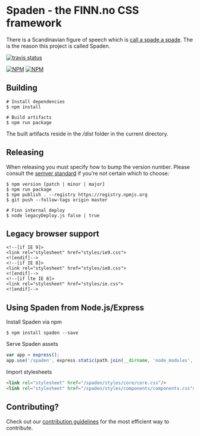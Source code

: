 # Spaden - the FINN.no CSS framework

There is a Scandinavian figure of speech which is [call a spade a spade](https://en.wikipedia.org/wiki/Call_a_spade_a_spade). The is the reason this project is called Spaden.

[![travis status](https://api.travis-ci.org/finn-no/spaden.png)](https://travis-ci.org/finn-no/spaden)

[![NPM](https://nodei.co/npm/spaden.png?stars&downloads)](https://nodei.co/npm/spaden/)
[![NPM](https://nodei.co/npm-dl/spaden.png)](https://nodei.co/npm/spaden/)

## Building

	# Install dependencies
	$ npm install

	# Build artifacts
	$ npm run package

The built artifacts reside in the _/dist_ folder in the current directory.


## Releasing

When releasing you must specify how to bump the version number. Please consult the [semver standard](http://semver.org/) if you're not certain which to choose:

	$ npm version [patch | minor | major]
	$ npm run package
	$ npm publish . --registry https://registry.npmjs.org
	$ git push --follow-tags origin master

	# Finn internal deploy
	$ node legacyDeploy.js false | true

## Legacy browser support

	<!--[if IE 9]>
	<link rel="stylesheet" href="styles/ie9.css">
 	<![endif]-->
	<!--[if IE 8]>
	<link rel="stylesheet" href="styles/ie8.css">
 	<![endif]-->
 	<!--[if lte IE 8]>
	<link rel="stylesheet" href="styles/ie.css">
 	<![endif]-->


## Using Spaden from Node.js/Express

Install Spaden via npm

	$ npm install spaden --save


Serve Spaden assets

```javascript
var app = express();
app.use('/spaden', express.static(path.join(__dirname, 'node_modules', 'spaden', 'src')));
```

Import stylesheets

```html
<link rel="stylesheet" href="/spaden/styles/core/core.css"/>
<link rel="stylesheet" href="/spaden/styles/components/components.css">
```

## Contributing?

Check out our [contribution guidelines](contributing.md) for the most efficient way to contribute.
